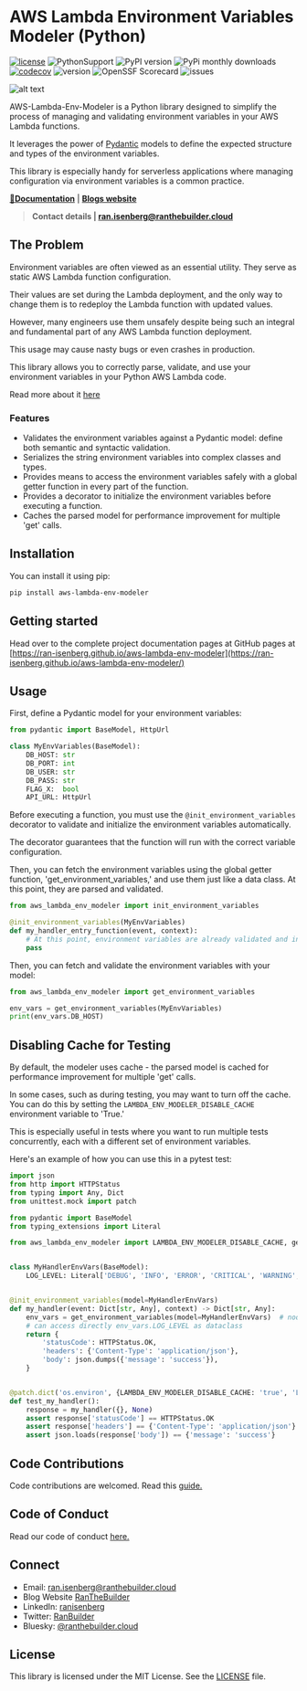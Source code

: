 
# AWS Lambda Environment Variables Modeler (Python)

[![license](https://img.shields.io/github/license/ran-isenberg/aws-lambda-env-modeler)](https://github.com/ran-isenberg/aws-lambda-env-modeler/blob/master/LICENSE)
![PythonSupport](https://img.shields.io/static/v1?label=python&message=%203.9|%203.10|%203.11|%203.12|%203.13&color=blue?style=flat-square&logo=python)
![PyPI version](https://badge.fury.io/py/aws-lambda-env-modeler.svg)
![PyPi monthly downloads](https://img.shields.io/pypi/dm/aws-lambda-env-modeler)
[![codecov](https://codecov.io/gh/ran-isenberg/aws-lambda-env-modeler/branch/main/graph/badge.svg?token=P2K7K4KICF)](https://codecov.io/gh/ran-isenberg/aws-lambda-env-modeler)
![version](https://img.shields.io/github/v/release/ran-isenberg/aws-lambda-env-modeler)
![OpenSSF Scorecard](https://api.securityscorecards.dev/projects/github.com/ran-isenberg/aws-lambda-env-modeler/badge)
![issues](https://img.shields.io/github/issues/ran-isenberg/aws-lambda-env-modeler)

![alt text](https://github.com/ran-isenberg/aws-lambda-env-modeler/blob/main/docs/media/banner.png?raw=true)

AWS-Lambda-Env-Modeler is a Python library designed to simplify the process of managing and validating environment variables in your AWS Lambda functions.

It leverages the power of [Pydantic](https://pydantic-docs.helpmanual.io/) models to define the expected structure and types of the environment variables.

This library is especially handy for serverless applications where managing configuration via environment variables is a common practice.

**[📜Documentation](https://ran-isenberg.github.io/aws-lambda-env-modeler/)** | **[Blogs website](https://www.ranthebuilder.cloud)**
> **Contact details | ran.isenberg@ranthebuilder.cloud**


## **The Problem**

Environment variables are often viewed as an essential utility. They serve as static AWS Lambda function configuration.

Their values are set during the Lambda deployment, and the only way to change them is to redeploy the Lambda function with updated values.

However, many engineers use them unsafely despite being such an integral and fundamental part of any AWS Lambda function deployment.

This usage may cause nasty bugs or even crashes in production.


This library allows you to correctly parse, validate, and use your environment variables in your Python AWS Lambda code.

Read more about it [here](https://www.ranthebuilder.cloud/post/aws-lambda-cookbook-environment-variables)

### **Features**

- Validates the environment variables against a Pydantic model: define both semantic and syntactic validation.
- Serializes the string environment variables into complex classes and types.
- Provides means to access the environment variables safely with a global getter function in every part of the function.
- Provides a decorator to initialize the environment variables before executing a function.
- Caches the parsed model for performance improvement for multiple 'get' calls.


## Installation

You can install it using pip:

```bash
pip install aws-lambda-env-modeler
```

## Getting started
Head over to the complete project documentation pages at GitHub pages at [https://ran-isenberg.github.io/aws-lambda-env-modeler](https://ran-isenberg.github.io/aws-lambda-env-modeler/)


## Usage
First, define a Pydantic model for your environment variables:

```python
from pydantic import BaseModel, HttpUrl

class MyEnvVariables(BaseModel):
    DB_HOST: str
    DB_PORT: int
    DB_USER: str
    DB_PASS: str
    FLAG_X:  bool
    API_URL: HttpUrl
```

Before executing a function, you must use the `@init_environment_variables` decorator to validate and initialize the environment variables automatically.

The decorator guarantees that the function will run with the correct variable configuration.

Then, you can fetch the environment variables using the global getter function, 'get_environment_variables,' and use them just like a data class. At this point, they are parsed and validated.

```python
from aws_lambda_env_modeler import init_environment_variables

@init_environment_variables(MyEnvVariables)
def my_handler_entry_function(event, context):
    # At this point, environment variables are already validated and initialized
    pass
```

Then, you can fetch and validate the environment variables with your model:

```python
from aws_lambda_env_modeler import get_environment_variables

env_vars = get_environment_variables(MyEnvVariables)
print(env_vars.DB_HOST)
```

## Disabling Cache for Testing

By default, the modeler uses cache - the parsed model is cached for performance improvement for multiple 'get' calls.

In some cases, such as during testing, you may want to turn off the cache. You can do this by setting the `LAMBDA_ENV_MODELER_DISABLE_CACHE` environment variable to 'True.'

This is especially useful in tests where you want to run multiple tests concurrently, each with a different set of environment variables.

Here's an example of how you can use this in a pytest test:

```python
import json
from http import HTTPStatus
from typing import Any, Dict
from unittest.mock import patch

from pydantic import BaseModel
from typing_extensions import Literal

from aws_lambda_env_modeler import LAMBDA_ENV_MODELER_DISABLE_CACHE, get_environment_variables, init_environment_variables


class MyHandlerEnvVars(BaseModel):
    LOG_LEVEL: Literal['DEBUG', 'INFO', 'ERROR', 'CRITICAL', 'WARNING', 'EXCEPTION']


@init_environment_variables(model=MyHandlerEnvVars)
def my_handler(event: Dict[str, Any], context) -> Dict[str, Any]:
    env_vars = get_environment_variables(model=MyHandlerEnvVars)  # noqa: F841
    # can access directly env_vars.LOG_LEVEL as dataclass
    return {
        'statusCode': HTTPStatus.OK,
        'headers': {'Content-Type': 'application/json'},
        'body': json.dumps({'message': 'success'}),
    }


@patch.dict('os.environ', {LAMBDA_ENV_MODELER_DISABLE_CACHE: 'true', 'LOG_LEVEL': 'DEBUG'})
def test_my_handler():
    response = my_handler({}, None)
    assert response['statusCode'] == HTTPStatus.OK
    assert response['headers'] == {'Content-Type': 'application/json'}
    assert json.loads(response['body']) == {'message': 'success'}
```

## Code Contributions
Code contributions are welcomed. Read this [guide.](https://github.com/ran-isenberg/aws-lambda-env-modeler/blob/main/CONTRIBUTING.md)

## Code of Conduct
Read our code of conduct [here.](https://github.com/ran-isenberg/aws-lambda-env-modeler/blob/main/CODE_OF_CONDUCT.md)

## Connect
* Email: [ran.isenberg@ranthebuilder.cloud](mailto:ran.isenberg@ranthebuilder.cloud)
* Blog Website [RanTheBuilder](https://www.ranthebuilder.cloud)
* LinkedIn: [ranisenberg](https://www.linkedin.com/in/ranisenberg/)
* Twitter: [RanBuilder](https://twitter.com/RanBuilder)
* Bluesky: [@ranthebuilder.cloud](https://bsky.app/profile/ranthebuilder.cloud)


## License
This library is licensed under the MIT License. See the [LICENSE](https://github.com/ran-isenberg/aws-lambda-env-modeler/blob/main/LICENSE) file.
